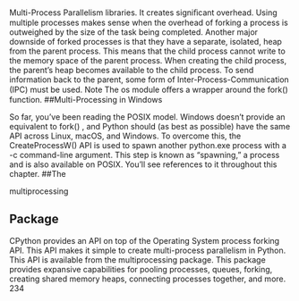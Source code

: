 Multi-Process Parallelism libraries. It creates signiﬁcant overhead. Using multiple processes makes sense when the overhead of forking a process is outweighed by the size of the task being completed. Another major downside of forked processes is that they have a separate, isolated, heap from the parent process. This means that the child process cannot write to the memory space of the parent process. When creating the child process, the parent’s heap becomes available to the child process. To send information back to the parent, some form of Inter-Process-Communication (IPC) must be used. Note The  os  module oﬀers a wrapper around the  fork()  function. 
##Multi-Processing in Windows 

 So far, you’ve been reading the POSIX model. Windows doesn’t provide an equivalent to  fork() , and Python  should  (as best as possible) have the same API across Linux, macOS, and Windows. To overcome this, the  CreateProcessW()  API  is used to spawn another python.exe  process with a  -c  command-line argument. This step is known as “spawning,” a process and is also available on POSIX. You’ll see references to it throughout this chapter. 
##The 

  multiprocessing 
## Package 

 CPython provides an API on top of the Operating System process forking API. This API makes it simple to create multi-process parallelism in Python. This API is available from the  multiprocessing  package. This package provides expansive capabilities for pooling processes, queues, forking, creating shared memory heaps, connecting processes together, and more. 234